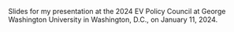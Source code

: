 
Slides for my presentation at the 2024 EV Policy Council at George Washington University in Washington, D.C., on January 11, 2024.

